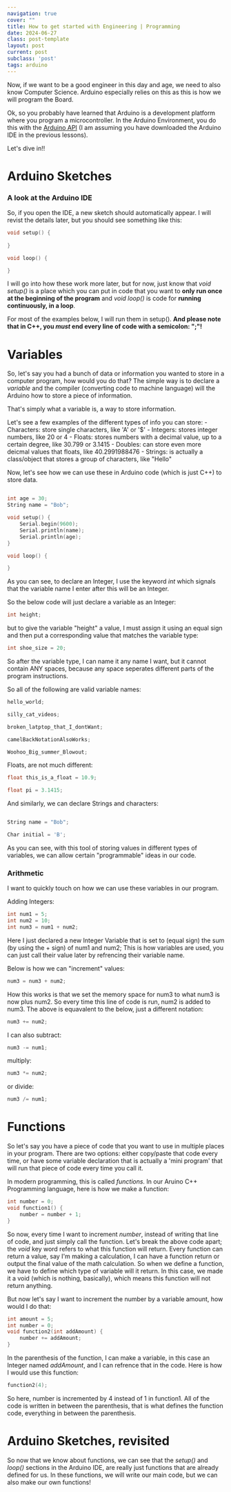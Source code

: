 ```yaml
---
navigation: true
cover: ""
title: How to get started with Engineering | Programming
date: 2024-06-27
class: post-template
layout: post
current: post
subclass: 'post'
tags: arduino
---
```


Now, if we want to be a good engineer in this day and age, we need to also know Computer Science. Arduino especially relies on this as this is how we will program the Board.

Ok, so you probably have learned that Arduino is a development platform where you program a microcontroller. In the Arduino Environment, you do this with the [Arduino API](https://docs.arduino.cc/learn/programming/reference/) (I am assuming you have downloaded the Arduino IDE in the previous lessons).

Let's dive in!!


# Arduino Sketches
### A look at the Arduino IDE

So, if you open the IDE, a new sketch should automatically appear. I will revist the details later, but you should see something like this:

```cpp
void setup() {
    
}

void loop() {

}
```

I will go into how these work more later, but for now, just know that _void setup()_ is a place which you can put in code that you want to **only run once at the beginning of the program** and _void loop()_ is code for **running continuously, in a loop**.

For most of the examples below, I will run them in setup(). **And please note that in C++, you _must_ end every line of code with a semicolon: ";"!**





# Variables

So, let's say you had a bunch of data or information you wanted to store in a computer program, how would you do that? The simple way is to declare a _variable_ and the compiler (converting code to machine language) will the Arduino how to store a piece of information. 

That's simply what a variable is, a way to store information. 

Let's see a few examples of the different types of info you can store:
    - Characters: store single characters, like 'A' or '$'
    - Integers: stores integer numbers, like 20 or 4
    - Floats: stores numbers with a decimal value, up to a certain degree, like 30.799 or 3.1415
    - Doubles: can store even more deicmal values that floats, like 40.2991988476
    - Strings: is actually a class/object that stores a group of characters, like "Hello"

Now, let's see how we can use these in Arduino code (which is just C++) to store data. 

```cpp

int age = 30;
String name = "Bob";

void setup() {
    Serial.begin(9600);
    Serial.println(name);
    Serial.println(age);
}

void loop() {

}
```

As you can see, to declare an Integer, I use the keyword _int_ which signals that the variable name I enter after this will be an Integer.

So the below code will just declare a variable as an Integer:

```cpp
int height;
```

but to give the variable "height" a value, I must assign it using an equal sign and then put a corresponding value that matches the variable type:

```cpp
int shoe_size = 20;
```

So after the variable type, I can name it any name I want, but it cannot contain ANY spaces, because any space seperates different parts of the program instructions.

So all of the following are valid variable names:
```cpp
hello_world;

silly_cat_videos;

broken_latptop_that_I_dontWant;

camelBackNotationAlsoWorks;

Woohoo_Big_summer_Blowout;

```

Floats, are not much different:

```cpp
float this_is_a_float = 10.9;

float pi = 3.1415;
```

And similarly, we can declare Strings and characters:

```cpp

String name = "Bob";

Char initial = 'B';
```


As you can see, with this tool of storing values in different types of variables, we can allow certain "programmable" ideas in our code.

### Arithmetic

I want to quickly touch on how we can use these variables in our program.

Adding Integers:

```cpp
int num1 = 5;
int num2 = 10;
int num3 = num1 + num2;
```

Here I just declared a new Integer Variable that is set to (equal sign) the sum (by using the + sign) of num1 and num2; This is how variables are used, you can just call their value later by refrencing their variable name.

Below is how we can "increment" values:

```cpp
num3 = num3 + num2;
```

How this works is that we set the memory space for num3 to what num3 is now plus num2. So every time this line of code is run, num2 is added to num3. The above is equavalent to the below, just a different notation:
```cpp
num3 += num2;
```

I can also subtract:
```cpp
num3 -= num1;
```

multiply:
```cpp
num3 *= num2;
```

or divide:
```cpp
num3 /= num1;
```


# Functions

So let's say you have a piece of code that you want to use in multiple places in your program. There are two options: either copy/paste that code every time, or have some variable declaration that is actually a 'mini program' that will run that piece of code every time you call it.

In modern programming, this is called _functions._ In our Aruino C++ Programming language, here is how we make a function:

```cpp
int number = 0;
void function1() {
    number = number + 1;
}
```

So now, every time I want to increment _number_, instead of writing that line of code, and just simply call the function. Let's break the above code apart; the _void_ key word refers to what this function will return. Every function can return a value, say I'm making a calculation, I can have a function return or output the final value of the math calculation. So when we define a function, we have to define which type of variable will it return. In this case, we made it a void (which is nothing, basically), which means this function will not return anything.

But now let's say I want to increment the number by a variable amount, how would I do that:

```cpp
int amount = 5;
int number = 0;
void function2(int addAmount) {
    number += addAmount;
}
```

In the parenthesis of the function, I can make a variable, in this case an Integer named _addAmount_, and I can refrence that in the code. Here is how I would use this function:

```cpp
function2(4);
```
So here, number is incremented by 4 instead of 1 in function1. All of the code is written in between the parenthesis, that is what defines the function code, everything in between the parenthesis.






# Arduino Sketches, revisited

So now that we know about functions, we can see that the _setup()_ and _loop()_ sections in the Arduino IDE, are really just functions that are already defined for us. In these functions, we will write our main code, but we can also make our own functions!

